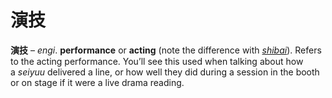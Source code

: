 # 演技

**演技** – *engi*. **performance** or **acting** (note the difference with [*shibai*](https://seiyuu.yakuaru.com/%E3%81%97%E3%81%B0%E3%81%84%20%28%E8%8A%9D%E5%B1%85%29)). Refers to the acting performance. You’ll see this used when talking about how a *seiyuu* delivered a line, or how well they did during a session in the booth or on stage if it were a live drama reading.
